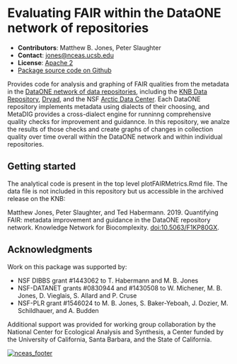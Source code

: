 #
# Evaluating FAIR within the DataONE network of repositories

- **Contributors**: Matthew B. Jones, Peter Slaughter
- **Contact**: jones@nceas.ucsb.edu
- **License**: [Apache 2](http://opensource.org/licenses/Apache-2.0)
- [Package source code on Github](https://github.com/NCEAS/metadig-dataone-fair)

Provides code for analysis and graphing of FAIR qualities from the metadata in the 
[DataONE network of data repositories](https://www.dataone.org/current-member-nodes), including the
[KNB Data Repository](https://knb.ecoinformatics.org), [Dryad](http://datadryad.org),
and the NSF [Arctic Data Center](https://arcticdata.io).
Each DataONE repository implements metadata using dialects of their choosing,
and MetaDIG provides a cross-dialect engine for runninng comprehensive quality
checks for improvement and guidannce.  In this repository, we analze the results
of those checks and create graphs of changes in collection quality over time
overall within the DataONE network and within individual repositories.

## Getting started

The analytical code is present in the top level plotFAIRMetrics.Rmd file.  The data
file is not included in this repository but us accessible in the archived release on the KNB:

Matthew Jones, Peter Slaughter, and Ted Habermann. 2019. Quantifying FAIR: metadata improvement and 
guidance in the DataONE repository network. Knowledge Network for Biocomplexity. [doi:10.5063/F1KP80GX](https://doi.org/doi:10.5063/F1KP80GX).

## Acknowledgments

Work on this package was supported by:

- NSF DIBBS grant #1443062 to T. Habermann and M. B. Jones
- NSF-DATANET grants #0830944 and #1430508 to W. Michener, M. B. Jones, D. Vieglais, S. Allard and P. Cruse
- NSF-PLR grant #1546024 to M. B. Jones, S. Baker-Yeboah, J. Dozier, M. Schildhauer, and A. Budden

Additional support was provided for working group collaboration by the National Center for Ecological Analysis and Synthesis, a Center funded by the University of California, Santa Barbara, and the State of California.

[![nceas_footer](https://www.nceas.ucsb.edu/files/newLogo_0.png)](http://www.nceas.ucsb.edu)

